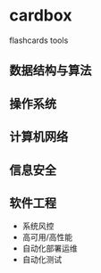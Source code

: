 # cardbox
flashcards tools

## 数据结构与算法

## 操作系统

## 计算机网络

## 信息安全

## 软件工程

- 系统风控
- 高可用/高性能
- 自动化部署运维
- 自动化测试
